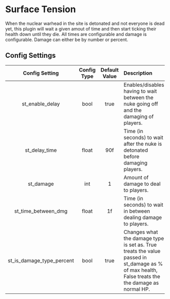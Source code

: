 # Surface Tension
When the nuclear warhead in the site is detonated and not everyone is dead yet, this plugin will wait a given amout of time and then start ticking their health down until they die. All times are configurable and damage is configurable. Damage can either be by number or percent.

## Config Settings
Config Setting | Config Type | Default Value | Description
:---: | :---: | :---: | :------
st_enable_delay | bool | true | Enables/disables having to wait between the nuke going off and the damaging of players.
st_delay_time | float | 90f | Time (in seconds) to wait after the nuke is detonated before damaging players.
st_damage | int | 1 | Amount of damage to deal to players.
st_time_between_dmg | float | 1f | Time (in seconds) to wait in between dealing damage to players.
st_is_damage_type_percent | bool | true | Changes what the damage type is set as. True treats the value passed in st_damage as % of max health, False treats the the damage as normal HP.

